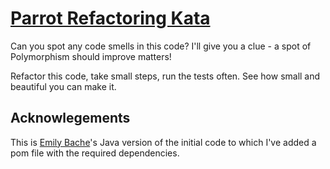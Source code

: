 [Parrot Refactoring Kata](https://github.com/emilybache/Parrot-Refactoring-Kata)
=======================

Can you spot any code smells in this code? I'll give you a clue - a spot of Polymorphism should improve matters!

Refactor this code, take small steps, run the tests often. See how small and beautiful you can make it.

Acknowlegements
---------------

This is [Emily Bache](http://coding-is-like-cooking.info/)'s Java version of the initial code to which I've added a pom file with the required dependencies.